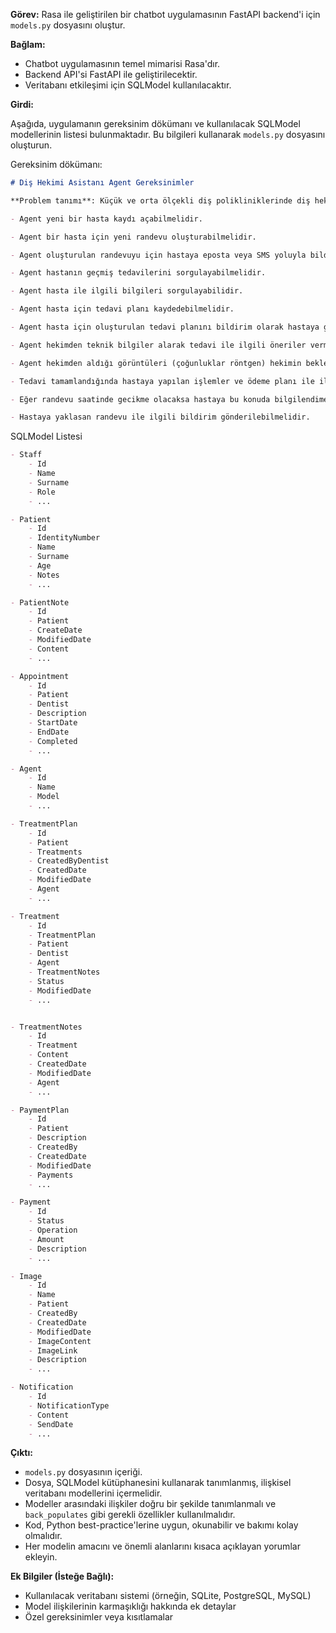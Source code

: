 **Görev:** Rasa ile geliştirilen bir chatbot uygulamasının FastAPI backend'i için `models.py` dosyasını oluştur.

**Bağlam:**

*   Chatbot uygulamasının temel mimarisi Rasa'dır.
*   Backend API'si FastAPI ile geliştirilecektir.
*   Veritabanı etkileşimi için SQLModel kullanılacaktır.

**Girdi:**

Aşağıda, uygulamanın gereksinim dökümanı ve kullanılacak SQLModel modellerinin listesi bulunmaktadır. Bu bilgileri kullanarak `models.py` dosyasını oluşturun.

Gereksinim dökümanı:
```markdown
# Diş Hekimi Asistanı Agent Gereksinimler

**Problem tanımı**: Küçük ve orta ölçekli diş polikliniklerinde diş hekimi asistanları hem hasta tedavisi ile ilgili görevleri yerine getirirken hem de aynı zamanda hasta randevularını yönetme, hasta bilgilerini arama gibi çok çeşitli görevler üstleniyor. Bu durum asistan için zorlayıcı olabilmektedir. Dişhekimi Assistant Agent'n görevi tüm bu süreçleri asistan ile hekim için kolaylaştırmaktır/hızlandırmaktır. Böylece hekimin ve asistanın yükü azalacak ve daha verimli bir iş alışı sağlanacaktır.

- Agent yeni bir hasta kaydı açabilmelidir.

- Agent bir hasta için yeni randevu oluşturabilmelidir.

- Agent oluşturulan randevuyu için hastaya eposta veya SMS yoluyla bildirim gönderilebilmelidir.

- Agent hastanın geçmiş tedavilerini sorgulayabilmelidir.

- Agent hasta ile ilgili bilgileri sorgulayabilidir.

- Agent hasta için tedavi planı kaydedebilmelidir.

- Agent hasta için oluşturulan tedavi planını bildirim olarak hastaya gönderebilmelidir.

- Agent hekimden teknik bilgiler alarak tedavi ile ilgili öneriler vermelidir.

- Agent hekimden aldığı görüntüleri (çoğunluklar röntgen) hekimin beklediği analizleri yapmak üzere görüntü analizi modeline gönderebilmelidir.

- Tedavi tamamlandığında hastaya yapılan işlemler ve ödeme planı ile ilgili bilgilendirme gönderilmelidir.

- Eğer randevu saatinde gecikme olacaksa hastaya bu konuda bilgilendime gönderebilmelidir.

- Hastaya yaklasan randevu ile ilgili bildirim gönderilebilmelidir.
```


SQLModel Listesi
```markdown
- Staff
	- Id
	- Name
	- Surname
	- Role 
	- ...

- Patient
	- Id
	- IdentityNumber
	- Name
	- Surname
	- Age
	- Notes
	- ...

- PatientNote
	- Id
	- Patient
	- CreateDate
	- ModifiedDate
	- Content
	- ...

- Appointment
	- Id
	- Patient
	- Dentist
	- Description
	- StartDate
	- EndDate
	- Completed
	- ...

- Agent
	- Id
	- Name
	- Model
	- ...

- TreatmentPlan
	- Id
	- Patient
	- Treatments
	- CreatedByDentist
	- CreatedDate
	- ModifiedDate
	- Agent
	- ...

- Treatment
	- Id
	- TreatmentPlan
	- Patient
	- Dentist
	- Agent
	- TreatmentNotes
	- Status
	- ModifiedDate
	- ...


- TreatmentNotes
	- Id
	- Treatment
	- Content
	- CreatedDate
	- ModifiedDate
	- Agent
	- ...

- PaymentPlan
	- Id
	- Patient
	- Description
	- CreatedBy
	- CreatedDate
	- ModifiedDate
	- Payments
	- ...

- Payment
	- Id
	- Status
	- Operation
	- Amount
	- Description
	- ...

- Image
	- Id
	- Name
	- Patient
	- CreatedBy
	- CreatedDate
	- ModifiedDate
	- ImageContent
	- ImageLink
	- Description
	- ...

- Notification
	- Id
	- NotificationType
	- Content
	- SendDate
	- ...
```

**Çıktı:**

*   `models.py` dosyasının içeriği.
*   Dosya, SQLModel kütüphanesini kullanarak tanımlanmış, ilişkisel veritabanı modellerini içermelidir.
*   Modeller arasındaki ilişkiler doğru bir şekilde tanımlanmalı ve `back_populates` gibi gerekli özellikler kullanılmalıdır.
*   Kod, Python best-practice'lerine uygun, okunabilir ve bakımı kolay olmalıdır.
*   Her modelin amacını ve önemli alanlarını kısaca açıklayan yorumlar ekleyin.

**Ek Bilgiler (İsteğe Bağlı):**

*   Kullanılacak veritabanı sistemi (örneğin, SQLite, PostgreSQL, MySQL)
*   Model ilişkilerinin karmaşıklığı hakkında ek detaylar
*   Özel gereksinimler veya kısıtlamalar

